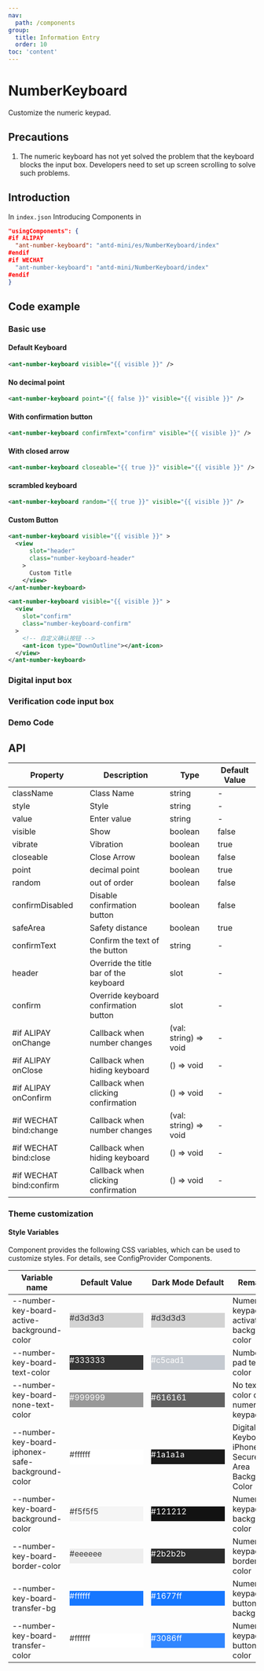 ```yaml
---
nav:
  path: /components
group:
  title: Information Entry
  order: 10
toc: 'content'
---
```


# NumberKeyboard

Customize the numeric keypad.

## Precautions

1. The numeric keyboard has not yet solved the problem that the keyboard blocks the input box. Developers need to set up screen scrolling to solve such problems.

## Introduction

In `index.json` Introducing Components in

```json
"usingComponents": {
#if ALIPAY
  "ant-number-keyboard": "antd-mini/es/NumberKeyboard/index"
#endif
#if WECHAT
  "ant-number-keyboard": "antd-mini/NumberKeyboard/index"
#endif
}
```

## Code example

### Basic use

#### Default Keyboard

```xml
<ant-number-keyboard visible="{{ visible }}" />
```

#### No decimal point

```xml
<ant-number-keyboard point="{{ false }}" visible="{{ visible }}" />
```

#### With confirmation button

```xml
<ant-number-keyboard confirmText="confirm" visible="{{ visible }}" />
```

#### With closed arrow

```xml
<ant-number-keyboard closeable="{{ true }}" visible="{{ visible }}" />
```

#### scrambled keyboard

```xml
<ant-number-keyboard random="{{ true }}" visible="{{ visible }}" />
```

#### Custom Button

```xml
<ant-number-keyboard visible="{{ visible }}" >
  <view
      slot="header"
      class="number-keyboard-header"
    >
      Custom Title
    </view>
</ant-number-keyboard>

<ant-number-keyboard visible="{{ visible }}" >
  <view
    slot="confirm"
    class="number-keyboard-confirm"
  >
    <!-- 自定义确认按钮 -->
    <ant-icon type="DownOutline"></ant-icon>
  </view>
</ant-number-keyboard>
```

### Digital input box

<code src='../../demo/pages/NumberKeyboardNumber/index'></code>

### Verification code input box

<code src='../../demo/pages/NumberKeyboardCode/index'></code>

### Demo Code

<code src='../../demo/pages/NumberKeyboard/index'></code>

## API

| Property                    | Description             | Type                  | Default Value |
| ----------------------- | ---------------- | --------------------- | ------ |
| className               | Class Name             | string                | -      |
| style                   | Style             | string                | -      |
| value                   | Enter value           | string                | -      |
| visible                 | Show             | boolean               | false  |
| vibrate                 | Vibration             | boolean               | true   |
| closeable               | Close Arrow         | boolean               | false  |
| point                   | decimal point           | boolean               | true   |
| random                  | out of order             | boolean               | false  |
| confirmDisabled         | Disable confirmation button     | boolean               | false  |
| safeArea                | Safety distance         | boolean               | true   |
| confirmText             | Confirm the text of the button   | string                | -      |
| header                  | Override the title bar of the keyboard | slot                  | -      |
| confirm                 | Override keyboard confirmation button | slot                  | -      |
| #if ALIPAY onChange     | Callback when number changes | (val: string) => void | -      |
| #if ALIPAY onClose      | Callback when hiding keyboard | () => void            | -      |
| #if ALIPAY onConfirm    | Callback when clicking confirmation | () => void            | -      |
| #if WECHAT bind:change  | Callback when number changes | (val: string) => void | -      |
| #if WECHAT bind:close   | Callback when hiding keyboard | () => void            | -      |
| #if WECHAT bind:confirm | Callback when clicking confirmation | () => void            | -      |

### Theme customization

#### Style Variables

Component provides the following CSS variables, which can be used to customize styles. For details, see ConfigProvider Components.

| Variable name                                           | Default Value                                                                                            | Dark Mode Default                                                                                    | Remarks                               |
| ------------------------------------------------ | ------------------------------------------------------------------------------------------------- | ------------------------------------------------------------------------------------------------- | ---------------------------------- |
| --number-key-board-active-background-color       | <div style="width: 150px; height: 30px; background-color: #d3d3d3; color: #333333;">#d3d3d3</div> | <div style="width: 150px; height: 30px; background-color: #d3d3d3; color: #333333;">#d3d3d3</div> | Numeric keypad to activate background color               |
| --number-key-board-text-color                    | <div style="width: 150px; height: 30px; background-color: #333333; color: #ffffff;">#333333</div> | <div style="width: 150px; height: 30px; background-color: #c5cad1; color: #ffffff;">#c5cad1</div> | Number pad text color                   |
| --number-key-board-none-text-color               | <div style="width: 150px; height: 30px; background-color: #999999; color: #ffffff;">#999999</div> | <div style="width: 150px; height: 30px; background-color: #616161; color: #ffffff;">#616161</div> | No text color on numeric keypad                 |
| --number-key-board-iphonex-safe-background-color | <div style="width: 150px; height: 30px; background-color: #ffffff; color: #333333;">#ffffff</div> | <div style="width: 150px; height: 30px; background-color: #1a1a1a; color: #ffffff;">#1a1a1a</div> | Digital Keyboard iPhone X Secure Area Background Color |
| --number-key-board-background-color              | <div style="width: 150px; height: 30px; background-color: #f5f5f5; color: #333333;">#f5f5f5</div> | <div style="width: 150px; height: 30px; background-color: #121212; color: #ffffff;">#121212</div> | Numeric keypad background color                   |
| --number-key-board-border-color                  | <div style="width: 150px; height: 30px; background-color: #eeeeee; color: #333333;">#eeeeee</div> | <div style="width: 150px; height: 30px; background-color: #2b2b2b; color: #ffffff;">#2b2b2b</div> | Numeric keypad border color                   |
| --number-key-board-transfer-bg               | <div style="width: 150px; height: 30px; background-color: #1677ff; color: #ffffff;">#ffffff</div> | <div style="width: 150px; height: 30px; background-color: #1677ff; color: #ffffff;">#1677ff</div> | Numeric keypad button background               |
| --number-key-board-transfer-color                | <div style="width: 150px; height: 30px; background-color: #ffffff; color: #333333;">#ffffff</div> | <div style="width: 150px; height: 30px; background-color: #3086ff; color: #ffffff;">#3086ff</div> | Numeric keypad button color               |
